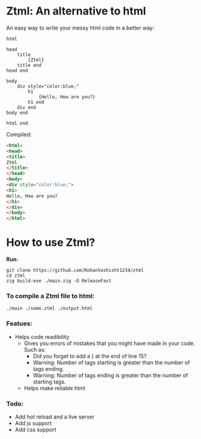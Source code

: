 # Ztml: An alternative to html

An easy way to write your messy html code in a better way:

```ztml
html

head
    title
        {Ztml}
    title end
head end

body
    div style="color:blue;"
        h1
            {Hello, How are you?}
        h1 end
    div end
body end

html end
```

Compiled:

```html
<html>
<head>
<title>
Ztml
</title>
</head>
<body>
<div style="color:blue;">
<h1>
Hello, How are you?
</h1>
</div>
</body>
</html>
```

# How to use Ztml?
**Run:**
```shell
git clone https://github.com/RohanVashisht1234/ztml
cd ztml
zig build-exe ./main.zig -O ReleaseFast  
```
### To compile a Ztml file to html:

```shell
./main ./some.ztml ./output.html
```

### Featues:

- Helps code readibility
    - Gives you errors of mistakes that you might have made in your code. Such as:
      - Did you forget to add a } at the end of line 15?
      - Warning: Number of tags starting is greater than the number of tags ending.
      - Warning: Number of tags ending is greater than the number of starting tags.
    - Helps make reliable html


### Todo:
- Add hot reload and a live server
- Add js support
- Add css support

